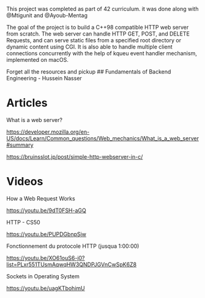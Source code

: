 
This project was completed as part of 42 curriculum. it was done along with @Mtigunit and @Ayoub-Mentag

The goal of the project is to build a C++98 compatible HTTP web server from scratch. The web server can handle HTTP GET, POST, and DELETE Requests, and can serve static files from a specified root directory or dynamic content using CGI. It is also able to handle multiple client connections concurrently with the help of kqueu event handler mechanism, implemented on macOS.

Forget all the resources and pickup ## Fundamentals of Backend Engineering - Hussein Nasser


# Articles

What is a web server?

https://developer.mozilla.org/en-US/docs/Learn/Common_questions/Web_mechanics/What_is_a_web_server#summary

https://bruinsslot.jp/post/simple-http-webserver-in-c/


# Videos

How a Web Request Works

https://youtu.be/9dT0FSH-aGQ

HTTP - CS50

https://youtu.be/PUPDGbnpSjw

Fonctionnement du protocole HTTP (jusqua 1:00:00)

https://youtu.be/XO61ouS6-j0?list=PLxr551TUsmAqwqHW3QNDPJGVnCwSpK6Z8





Sockets in Operating System

https://youtu.be/uagKTbohimU
